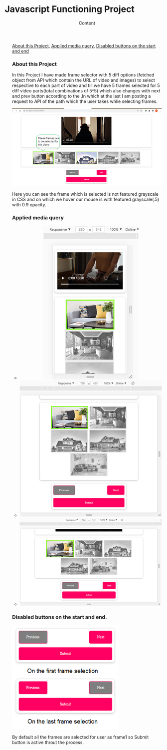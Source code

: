 <h1>Javascript Functioning Project</h1>
<ul><header>Content</header>
<a href="#about-this-project">About this Project</a>,
<a href="#applied-media-query">Applied media query</a>,
<a href="#disabled-buttons-on-the-start-and-end.">Disabled buttons on the start and end</a>
<h3>About this Project</h3>

<p>In this Project I have made frame selector with 5 diff options (fetched object from API which contain the URL of video and images) to select respective to each part of video and  till we have 5 frames selected for 5 diff video parts(total combinations of 5^5) which also changes with next and prev button according to the .In which at the last I am posting a request to API of the path which the user takes whlie selecting frames.</p>

<img src="imgsrc/present1.png" alt="frames and there UI ">
<p>Here you can see the frame which is selected is not featured grayscale in CSS and on which we hover our mouse is with featured grayscale(.5) with 0.9 opacity.</p>

<h3>Applied media query</h3>
<ul style="text-align:center">
    <li><img src="imgsrc/present2 320X548.png" alt="frames and there UI "></li>
    <li><img src="imgsrc/present3 768X659.png" alt="frames and there UI "></li>
    <li><img src="imgsrc/present4 1024X548.png" alt="frames and there UI "></li>
</ul>
<h3>Disabled buttons on the start and end.</h3>
<img src="imgsrc/present5.png" alt="frames and there UI ">
<p>By default all the frames are selected for user as frame1 so Submit button is active throut the process.</p>

